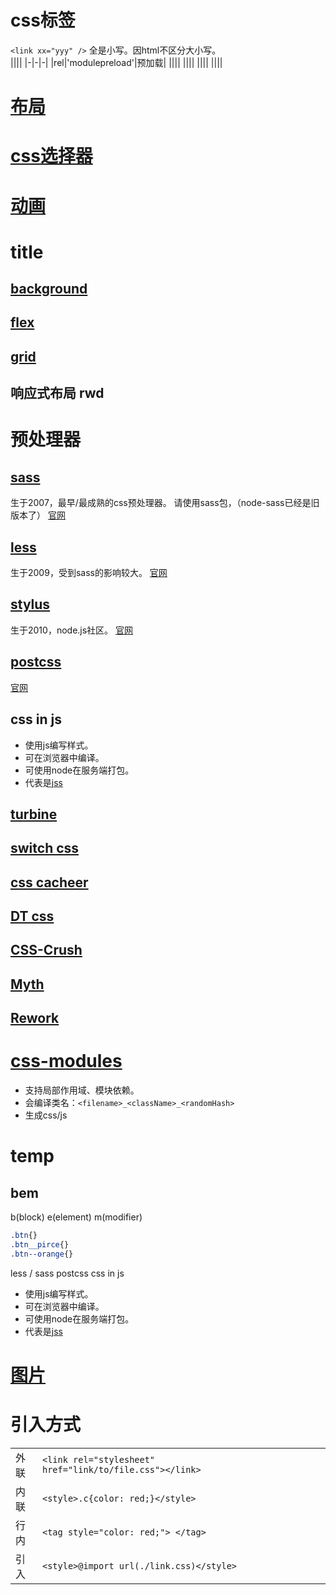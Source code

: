 # css标签
`<link xx="yyy" />`
全是小写。因html不区分大小写。  
||||
|-|-|-|
|rel|'modulepreload'|预加载|
||||
||||
||||
||||

# [布局](/language/css/layout.html)

# [css选择器](/language/css/cssSelector.html)

# [动画](/language/css/animation.html)

# title
## [background](/language/css/background.html)  
## [flex](/language/css/flex/index.html)  
## [grid](/language/css/grid/index.html)  

## 响应式布局 rwd

# 预处理器
## [sass](/language//sass/index.html)
生于2007，最早/最成熟的css预处理器。
请使用sass包，（node-sass已经是旧版本了）
[官网](https://sass-lang.com/documentation)

## [less](/language//less/index.html)
生于2009，受到sass的影响较大。
[官网](https://lesscss.org/features/)

## [stylus](/language//stylus/index.html)
生于2010，node.js社区。
[官网](https://stylus-lang.com/)

## [postcss](/language//postcss/index.html)
[官网](https://www.postcss.com.cn/)

## css in js
- 使用js编写样式。
- 可在浏览器中编译。
- 可使用node在服务端打包。  
- 代表是[jss]()  

## [turbine]()

## [switch css]()

## [css cacheer]()

## [DT css]()

## [CSS-Crush](https://the-echoplex.net/csscrush/#api)

## [Myth](https://github.com/segmentio/myth/blob/master/Readme.md)

## [Rework](https://github.com/reworkcss/rework)

# [css-modules](language/css/css-modules/index.html)
- 支持局部作用域、模块依赖。  
- 会编译类名：`<filename>_<className>_<randomHash>`  
- 生成css/js  

# temp
## bem
b(block) e(element) m(modifier)  
``` css
.btn{}
.btn__pirce{}
.btn--orange{}
```

less / sass
postcss
css in js
- 使用js编写样式。
- 可在浏览器中编译。
- 可使用node在服务端打包。  
- 代表是[jss]()  


# [图片](/css/image/index.html)

# 引入方式
||||||||
|-|-|-|-|-|-|-|
|外联|`<link rel="stylesheet" href="link/to/file.css"></link>`||||||
|内联|`<style>.c{color: red;}</style>`||||||
|行内|`<tag style="color: red;"> </tag>`||||||
|引入|`<style>@import url(./link.css)</style>`||||||
